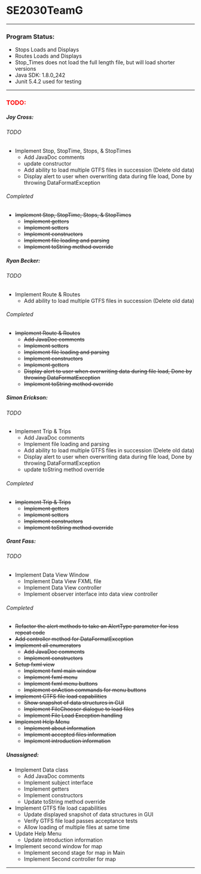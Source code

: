 <!--
    @author Grant Fass
-->
<h1>SE2030TeamG</h1>
<hr>
<h3>Program Status:</h3>
<ul>
    <li>Stops Loads and Displays</li>
    <li>Routes Loads and Displays</li>
    <li>Stop_Times does not load the full length file, but will load shorter versions</li>
    <li>Java SDK: 1.8.0_242</li>
    <li>Junit 5.4.2 used for testing</li>
</ul>
<hr>
<h3 style="color:red">TODO:</h3>
<h5>Joy Cross:</h5>
<h6>TODO</h6>
<ul>
    <li>
        Implement Stop, StopTime, Stops, & StopTimes
        <ul>
            <li>Add JavaDoc comments</li>
            <li>update constructor</li>
            <li>Add ability to load multiple GTFS files in succession (Delete old data)</li>
            <li>Display alert to user when overwriting data during file load, Done by throwing DataFormatException</li>
        </ul>
    </li>
</ul>
<h6>Completed</h6>
<s>
    <ul>
        <li>
            Implement Stop, StopTime, Stops, & StopTimes
            <ul>
                <li>Implement getters</li>
                <li>Implement setters</li>
                <li>Implement constructors</li>
                <li>Implement file loading and parsing</li>
                <li>Implement toString method override</li>
            </ul>
        </li>
    </ul>
</s>
<h5>Ryan Becker:</h5>
<h6>TODO</h6>
<ul>
    <li>
        Implement Route & Routes
        <ul>
            <li>Add ability to load multiple GTFS files in succession (Delete old data)</li>
        </ul>
    </li>
</ul>
<h6>Completed</h6>
<s>
    <ul>
        <li>
            Implement Route & Routes
            <ul>
                <li>Add JavaDoc comments</li>
                <li>Implement setters</li>
                <li>Implement file loading and parsing</li>
                <li>Implement constructors</li>
                <li>Implement getters</li>
                <li>Display alert to user when overwriting data during file load, Done by throwing DataFormatException</li>
                <li>Implement toString method override</li>
            </ul>
        </li>
    </ul>
</s>
<h5>Simon Erickson:</h5>
<h6>TODO</h6>
<ul>
    <li>
        Implement Trip & Trips
        <ul>
            <li>Add JavaDoc comments</li>
            <li>Implement file loading and parsing</li>
            <li>Add ability to load multiple GTFS files in succession (Delete old data)</li>
            <li>Display alert to user when overwriting data during file load, Done by throwing DataFormatException</li>
            <li>update toString method override</li>
        </ul>
    </li>
</ul>
<h6>Completed</h6>
<s>
    <ul>
        <li>
            Implement Trip & Trips
            <ul>
                <li>Implement getters</li>
                <li>Implement setters</li>
                <li>Implement constructors</li>
                <li>Implement toString method override</li>
            </ul>
        </li>
    </ul>
</s>
<h5>Grant Fass:</h5>
<h6>TODO</h6>
<ul>
    <li>
        Implement Data View Window
        <ul>
            <li>Implement Data View FXML file</li>
            <li>Implement Data View controller</li>
            <li>Implement observer interface into data view controller</li>
        </ul>
    </li>
</ul>
<h6>Completed</h6>
<s>
    <ul>
        <li>Refactor the alert methods to take an AlertType parameter for less repeat code</li>
        <li>Add controller method for DataFormatException</li>
        <li>
            Implement all enumerators
            <ul>
                <li>Add JavaDoc comments</li>
                <li>Implement constructors</li>
            </ul>
        </li>
        <li>
            Setup fxml view
            <ul>
                <li>Implement fxml main window</li>
                <li>Implement fxml menu</li>
                <li>Implement fxml menu buttons</li>
                <li>Implement onAction commands for menu buttons</li>
            </ul>
        </li>
        <li>
            Implement GTFS file load capabilities
            <ul>
                <li>Show snapshot of data structures in GUI</li>
                <li>Implement FileChooser dialogue to load files</li>
                <li>Implement File Load Exception handling</li>
            </ul>
        </li>
        <li>
            Implement Help Menu
            <ul>
                <li>Implement about information</li>
                <li>Implement accepted files information</li>
                <li>Implement introduction information</li>
            </ul>
        </li>
    </ul>
</s>
<h5>Unassigned:</h5>
<ul>
    <li>
        Implement Data class
        <ul>
            <li>Add JavaDoc comments</li>
            <li>Implement subject interface</li>
            <li>Implement getters</li>
            <li>Implement constructors</li>
            <li>Update toString method override</li>
        </ul>
    </li>
    <li>
        Implement GTFS file load capabilities
        <ul>
            <li>Update displayed snapshot of data structures in GUI</li>
            <li>Verify GTFS file load passes acceptance tests</li>
            <li>Allow loading of multiple files at same time</li>
        </ul>
    </li>
    <li>
        Update Help Menu
        <ul>
            <li>Update introduction information</li>
        </ul>
    </li>
    <li>
        Implement second window for map
        <ul>
            <li>Implement second stage for map in Main</li>
            <li>Implement Second controller for map</li>
        </ul>
    </li>
</ul>
<hr>
